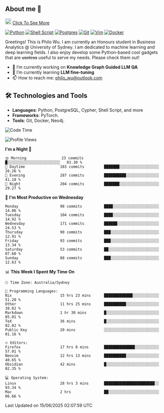 ## About me 🤗

<a href="#"><img src="https://media.giphy.com/media/hvRJCLFzcasrR4ia7z/giphy.gif" width="20px" height="20px"></a> [Click To See More](https://codeboyphilo.github.io)

[![Python](https://img.shields.io/badge/python-3670A0?style=for-the-badge&logo=python&logoColor=ffdd54)](#)
[![Shell Script](https://img.shields.io/badge/shell_script-%23121011.svg?style=for-the-badge&logo=gnu-bash&logoColor=white)](#)
[![Postgres](https://img.shields.io/badge/postgres-%23316192.svg?style=for-the-badge&logo=postgresql&logoColor=white)](#)
[![Git](https://img.shields.io/badge/git-%23F05033.svg?style=for-the-badge&logo=git&logoColor=white)](#)
[![Vim](https://img.shields.io/badge/VIM-%2311AB00.svg?style=for-the-badge&logo=vim&logoColor=white)](#)
[![Docker](https://img.shields.io/badge/docker-%230db7ed.svg?style=for-the-badge&logo=docker&logoColor=white)](#)

Greetings! This is Philo Wu. I am currently an Honours student in Business Analytics \@ University of Sydney. I am dedicated to machine learning and deep learning fields. I also enjoy develop some Python-based cool gadgets that are ~~useless~~ useful to serve my needs. Please check them out!

- 🔭 I’m currently working on **Knowledge Graph Guided LLM QA**
- 🌱 I’m currently learning **LLM fine-tuning**
- 📫 How to reach me: philo_wu@outlook.com

## 🛠 Technologies and Tools
- **Languages**: Python, PostgreSQL, Cypher, Shell Script, and more
- **Frameworks**: PyTorch.
- **Tools**: Git, Docker, Neo4j.

<!--START_SECTION:waka-->
![Code Time](http://img.shields.io/badge/Code%20Time-787%20hrs%208%20mins-blue)

![Profile Views](http://img.shields.io/badge/Profile%20Views-1-blue)

**I'm a Night 🦉** 

```text
🌞 Morning                23 commits          █░░░░░░░░░░░░░░░░░░░░░░░░   03.30 % 
🌆 Daytime                183 commits         ███████░░░░░░░░░░░░░░░░░░   26.26 % 
🌃 Evening                287 commits         ██████████░░░░░░░░░░░░░░░   41.18 % 
🌙 Night                  204 commits         ███████░░░░░░░░░░░░░░░░░░   29.27 % 
```
📅 **I'm Most Productive on Wednesday** 

```text
Monday                   98 commits          ████░░░░░░░░░░░░░░░░░░░░░   14.06 % 
Tuesday                  104 commits         ████░░░░░░░░░░░░░░░░░░░░░   14.92 % 
Wednesday                171 commits         ██████░░░░░░░░░░░░░░░░░░░   24.53 % 
Thursday                 90 commits          ███░░░░░░░░░░░░░░░░░░░░░░   12.91 % 
Friday                   93 commits          ███░░░░░░░░░░░░░░░░░░░░░░   13.34 % 
Saturday                 53 commits          ██░░░░░░░░░░░░░░░░░░░░░░░   07.60 % 
Sunday                   88 commits          ███░░░░░░░░░░░░░░░░░░░░░░   12.63 % 
```


📊 **This Week I Spent My Time On** 

```text
🕑︎ Time Zone: Australia/Sydney

💬 Programming Languages: 
Nix                      15 hrs 23 mins      █████████████░░░░░░░░░░░░   51.20 % 
Other                    11 hrs 25 mins      ██████████░░░░░░░░░░░░░░░   38.02 % 
Markdown                 1 hr 30 mins        █░░░░░░░░░░░░░░░░░░░░░░░░   05.01 % 
TeX                      36 mins             █░░░░░░░░░░░░░░░░░░░░░░░░   02.02 % 
Public Key               20 mins             ░░░░░░░░░░░░░░░░░░░░░░░░░   01.16 % 

🔥 Editors: 
Firefox                  17 hrs 8 mins       ██████████████░░░░░░░░░░░   57.01 % 
Neovim                   12 hrs 13 mins      ██████████░░░░░░░░░░░░░░░   40.65 % 
Obsidian                 42 mins             █░░░░░░░░░░░░░░░░░░░░░░░░   02.35 % 

💻 Operating System: 
Linux                    28 hrs 3 mins       ███████████████████████░░   93.34 % 
Mac                      2 hrs               ██░░░░░░░░░░░░░░░░░░░░░░░   06.66 % 
```


 Last Updated on 15/06/2025 02:07:59 UTC
<!--END_SECTION:waka-->
